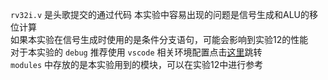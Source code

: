 `rv32i.v` 是头歌提交的通过代码
本实验中容易出现的问题是信号生成和ALU的移位计算<br>
如果本实验在信号生成时使用的是条件分支语句，可能会影响到实验12的性能<br>
对于本实验的 `debug` 推荐使用 `vscode` 相关环境配置点击<a href="https://zhuanlan.zhihu.com/p/367612172" target="_blank">这里</a>跳转<br>
`modules` 中存放的是本实验用到的模块，可以在实验12中进行参考